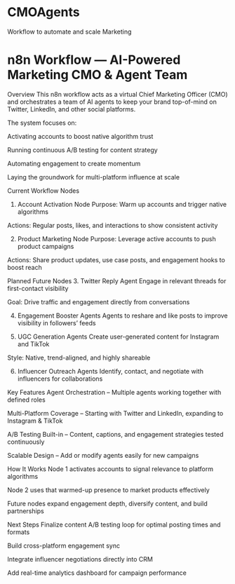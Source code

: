 
# CMOAgents
Workflow to automate and scale Marketing

# n8n Workflow — AI-Powered Marketing CMO & Agent Team
Overview
This n8n workflow acts as a virtual Chief Marketing Officer (CMO) and orchestrates a team of AI agents to keep your brand top-of-mind on Twitter, LinkedIn, and other social platforms.

The system focuses on:

Activating accounts to boost native algorithm trust

Running continuous A/B testing for content strategy

Automating engagement to create momentum

Laying the groundwork for multi-platform influence at scale

Current Workflow Nodes
1. Account Activation Node
Purpose: Warm up accounts and trigger native algorithms

Actions: Regular posts, likes, and interactions to show consistent activity

2. Product Marketing Node
Purpose: Leverage active accounts to push product campaigns

Actions: Share product updates, use case posts, and engagement hooks to boost reach

Planned Future Nodes
3. Twitter Reply Agent
Engage in relevant threads for first-contact visibility

Goal: Drive traffic and engagement directly from conversations

4. Engagement Booster Agents
Agents to reshare and like posts to improve visibility in followers’ feeds

5. UGC Generation Agents
Create user-generated content for Instagram and TikTok

Style: Native, trend-aligned, and highly shareable

6. Influencer Outreach Agents
Identify, contact, and negotiate with influencers for collaborations

Key Features
Agent Orchestration – Multiple agents working together with defined roles

Multi-Platform Coverage – Starting with Twitter and LinkedIn, expanding to Instagram & TikTok

A/B Testing Built-in – Content, captions, and engagement strategies tested continuously

Scalable Design – Add or modify agents easily for new campaigns

How It Works
Node 1 activates accounts to signal relevance to platform algorithms

Node 2 uses that warmed-up presence to market products effectively

Future nodes expand engagement depth, diversify content, and build partnerships

Next Steps
Finalize content A/B testing loop for optimal posting times and formats

Build cross-platform engagement sync

Integrate influencer negotiations directly into CRM

Add real-time analytics dashboard for campaign performance
